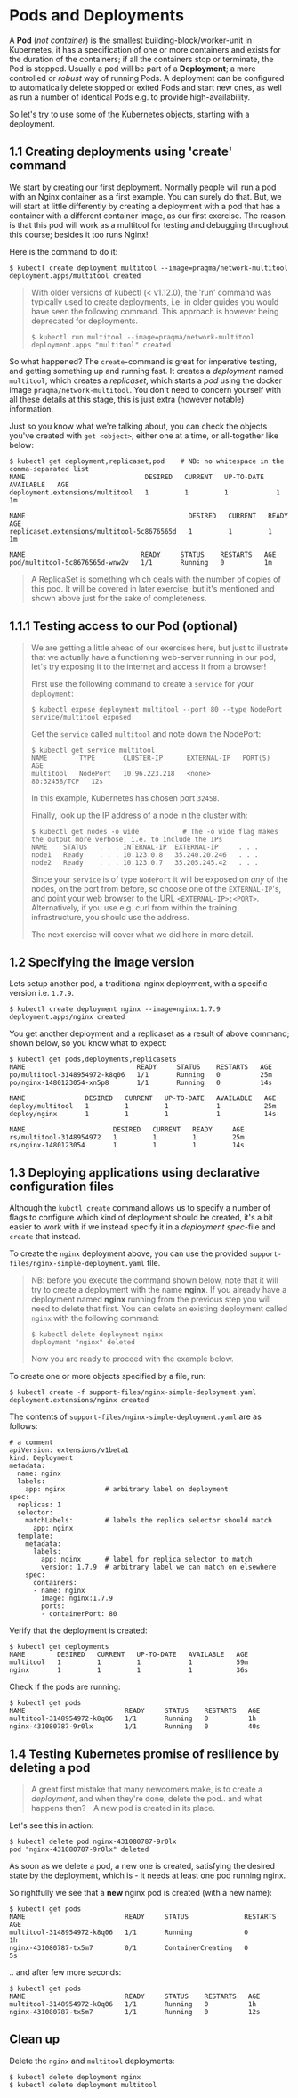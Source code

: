 # Pods and Deployments

A **Pod** (*not container*) is the smallest building-block/worker-unit in Kubernetes,
  it has a specification of one or more containers and exists for the duration of the containers;
  if all the containers stop or terminate, the Pod is stopped.
  Usually a pod will be part of a **Deployment**; a more controlled or _robust_ way of running Pods.
  A deployment can be configured to automatically delete stopped or exited Pods and start new ones,
  as well as run a number of identical Pods e.g. to provide high-availability.

So let's try to use some of the Kubernetes objects, starting with a deployment.

## 1.1 Creating deployments using 'create' command

We start by creating our first deployment. Normally people will run a pod with an Nginx container as a first example.
  You can surely do that.
  But, we will start at little differently by creating a deployment with a pod that has a container with a different container image, as our first exercise.
  The reason is that this pod will work as a multitool for testing and debugging throughout this course; besides it too runs Nginx!

Here is the command to do it:

```shell
$ kubectl create deployment multitool --image=praqma/network-multitool
deployment.apps/multitool created
```

> With older versions of kubectl (< v1.12.0), the 'run' command was typically used to create deployments, i.e. in older guides you would have seen the following command. This approach is however being deprecated for deployments.
> ```shell
> $ kubectl run multitool --image=praqma/network-multitool
> deployment.apps "multitool" created
> ```

So what happened? The `create`-command is great for imperative testing, and getting something up and running fast.
  It creates a _deployment_ named `multitool`, which creates a _replicaset_, which starts a _pod_ using the docker image `praqma/network-multitool`. You don't need to concern yourself with all these details at this stage, this is just extra (however notable) information.

Just so you know what we're talking about,
  you can check the objects you've created with `get <object>`,
  either one at a time, or all-together like below:

```shell
$ kubectl get deployment,replicaset,pod    # NB: no whitespace in the comma-separated list
NAME                              DESIRED   CURRENT   UP-TO-DATE   AVAILABLE   AGE
deployment.extensions/multitool   1         1         1            1           1m

NAME                                         DESIRED   CURRENT   READY     AGE
replicaset.extensions/multitool-5c8676565d   1         1         1         1m

NAME                             READY     STATUS    RESTARTS   AGE
pod/multitool-5c8676565d-wnw2v   1/1       Running   0          1m
```

> A ReplicaSet is something which deals with the number of copies of this pod.
It will be covered in later exercise, but it's mentioned and shown above just for the sake of completeness.

## 1.1.1 Testing access to our Pod (optional)

> We are getting a little ahead of our exercises here, but just to illustrate that we actually have
> a functioning web-server running in our pod, let's try exposing it to the internet and access it from a browser!
>
> First use the following command to create a `service` for your `deployment`:
> ```shell
> $ kubectl expose deployment multitool --port 80 --type NodePort
> service/multitool exposed
> ```
>
> Get the `service` called `multitool` and note down the NodePort:
>
> ```shell
> $ kubectl get service multitool
> NAME        TYPE       CLUSTER-IP      EXTERNAL-IP   PORT(S)        AGE
> multitool   NodePort   10.96.223.218   <none>        80:32458/TCP   12s
> ```
>
> In this example, Kubernetes has chosen port `32458`.
>
> Finally, look up the IP address of a node in the cluster with:
>
> ```shell
> $ kubectl get nodes -o wide           # The -o wide flag makes the output more verbose, i.e. to include the IPs
> NAME    STATUS   . . . INTERNAL-IP  EXTERNAL-IP     . . .
> node1   Ready    . . . 10.123.0.8   35.240.20.246   . . .
> node2   Ready    . . . 10.123.0.7   35.205.245.42   . . .
> ```
>
> Since your `service` is of type `NodePort` it will be exposed on _any_ of the nodes,
> on the port from before, so choose one of the `EXTERNAL-IP`'s,
> and point your web browser to the URL `<EXTERNAL-IP>:<PORT>`. Alternatively, if you
> use e.g. curl from within the training infrastructure, you should use the <INTERNAL-IP>
> address.
>
> The next exercise will cover what we did here in more detail.

## 1.2 Specifying the image version

Lets setup another pod, a traditional nginx deployment, with a specific version i.e. `1.7.9`.

```shell
$ kubectl create deployment nginx --image=nginx:1.7.9
deployment.apps/nginx created
```

You get another deployment and a replicaset as a result of above command; shown below, so you know what to expect:

```shell
$ kubectl get pods,deployments,replicasets
NAME                            READY     STATUS    RESTARTS   AGE
po/multitool-3148954972-k8q06   1/1       Running   0          25m
po/nginx-1480123054-xn5p8       1/1       Running   0          14s

NAME               DESIRED   CURRENT   UP-TO-DATE   AVAILABLE   AGE
deploy/multitool   1         1         1            1           25m
deploy/nginx       1         1         1            1           14s

NAME                      DESIRED   CURRENT   READY     AGE
rs/multitool-3148954972   1         1         1         25m
rs/nginx-1480123054       1         1         1         14s
```

## 1.3 Deploying applications using declarative configuration files

Although the `kubctl create` command allows us to specify a number of flags
  to configure which kind of deployment should be created,
  it's a bit easier to work with if we instead specify it in a _deployment spec_-file
  and `create` that instead.

To create the `nginx` deployment above, you can use the provided `support-files/nginx-simple-deployment.yaml` file.

> NB: before you execute the command shown below, note that it will try to create a deployment with the name **nginx**. If you already have a deployment named **nginx** running from the previous step you will need to delete that first.
> You can delete an existing deployment called `nginx` with the following command:
> ```shell
> $ kubectl delete deployment nginx
> deployment "nginx" deleted
> ```
> Now you are ready to proceed with the example below.

To create one or more objects specified by a file, run:

```shell
$ kubectl create -f support-files/nginx-simple-deployment.yaml
deployment.extensions/nginx created
```

The contents of `support-files/nginx-simple-deployment.yaml` are as follows:

```shell
# a comment
apiVersion: extensions/v1beta1
kind: Deployment
metadata:
  name: nginx
  labels:
    app: nginx          # arbitrary label on deployment
spec:
  replicas: 1
  selector:
    matchLabels:        # labels the replica selector should match
      app: nginx
  template:
    metadata:
      labels:
        app: nginx      # label for replica selector to match
        version: 1.7.9  # arbitrary label we can match on elsewhere
    spec:
      containers:
      - name: nginx
        image: nginx:1.7.9
        ports:
        - containerPort: 80
```

Verify that the deployment is created:

```shell
$ kubectl get deployments
NAME        DESIRED   CURRENT   UP-TO-DATE   AVAILABLE   AGE
multitool   1         1         1            1           59m
nginx       1         1         1            1           36s
```

Check if the pods are running:

```shell
$ kubectl get pods
NAME                         READY     STATUS    RESTARTS   AGE
multitool-3148954972-k8q06   1/1       Running   0          1h
nginx-431080787-9r0lx        1/1       Running   0          40s
```

## 1.4 Testing Kubernetes promise of resilience by deleting a pod

> A great first mistake that many newcomers make,
> is to create a _deployment_, and when they're done,
> delete the pod.. and what happens then? - A new pod is created in its place.

Let's see this in action:

```shell
$ kubectl delete pod nginx-431080787-9r0lx
pod "nginx-431080787-9r0lx" deleted
```

As soon as we delete a pod, a new one is created, satisfying the desired state by the deployment, which is - it needs at least one pod running nginx.

So rightfully we see that a **new** nginx pod is created (with a new name):

```shell
$ kubectl get pods
NAME                         READY     STATUS              RESTARTS   AGE
multitool-3148954972-k8q06   1/1       Running             0          1h
nginx-431080787-tx5m7        0/1       ContainerCreating   0          5s
```

.. and after few more seconds:

```shell
$ kubectl get pods
NAME                         READY     STATUS    RESTARTS   AGE
multitool-3148954972-k8q06   1/1       Running   0          1h
nginx-431080787-tx5m7        1/1       Running   0          12s
```

## Clean up

Delete the `nginx` and `multitool` deployments:

```shell
$ kubectl delete deployment nginx
$ kubectl delete deployment multitool
```
